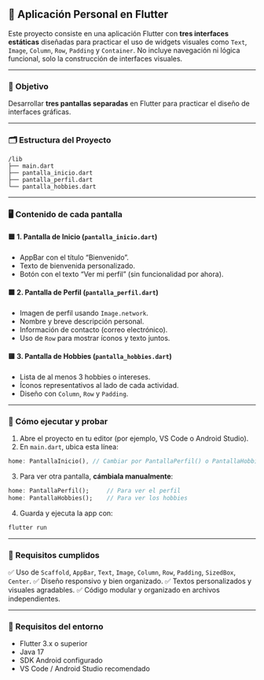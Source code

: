 ## 📱 Aplicación Personal en Flutter

Este proyecto consiste en una aplicación Flutter con **tres interfaces estáticas** diseñadas para practicar el uso de widgets visuales como `Text`, `Image`, `Column`, `Row`, `Padding` y `Container`. No incluye navegación ni lógica funcional, solo la construcción de interfaces visuales.

---

### 🎯 Objetivo

Desarrollar **tres pantallas separadas** en Flutter para practicar el diseño de interfaces gráficas.

---

### 🗂️ Estructura del Proyecto

```
/lib
├── main.dart
├── pantalla_inicio.dart
├── pantalla_perfil.dart
└── pantalla_hobbies.dart
```

---

### 🖥️ Contenido de cada pantalla

#### 🟦 1. Pantalla de Inicio (`pantalla_inicio.dart`)

* AppBar con el título “Bienvenido”.
* Texto de bienvenida personalizado.
* Botón con el texto “Ver mi perfil” (sin funcionalidad por ahora).

#### 🟩 2. Pantalla de Perfil (`pantalla_perfil.dart`)

* Imagen de perfil usando `Image.network`.
* Nombre y breve descripción personal.
* Información de contacto (correo electrónico).
* Uso de `Row` para mostrar íconos y texto juntos.

#### 🟨 3. Pantalla de Hobbies (`pantalla_hobbies.dart`)

* Lista de al menos 3 hobbies o intereses.
* Íconos representativos al lado de cada actividad.
* Diseño con `Column`, `Row` y `Padding`.

---

### 🚀 Cómo ejecutar y probar

1. Abre el proyecto en tu editor (por ejemplo, VS Code o Android Studio).
2. En `main.dart`, ubica esta línea:

```dart
home: PantallaInicio(), // Cambiar por PantallaPerfil() o PantallaHobbies()
```

3. Para ver otra pantalla, **cámbiala manualmente**:

```dart
home: PantallaPerfil();     // Para ver el perfil
home: PantallaHobbies();    // Para ver los hobbies
```

4. Guarda y ejecuta la app con:

```bash
flutter run
```

---

### 📌 Requisitos cumplidos

✅ Uso de `Scaffold`, `AppBar`, `Text`, `Image`, `Column`, `Row`, `Padding`, `SizedBox`, `Center`.
✅ Diseño responsivo y bien organizado.
✅ Textos personalizados y visuales agradables.
✅ Código modular y organizado en archivos independientes.

---


### 📄 Requisitos del entorno

* Flutter 3.x o superior
* Java 17
* SDK Android configurado
* VS Code / Android Studio recomendado

